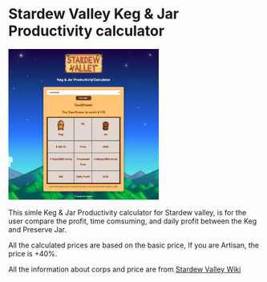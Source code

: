 # Stardew Valley Keg & Jar Productivity calculator
<img src="https://github.com/miya-w/StardewValley-productivity-calculator/blob/main/img/STV-calculator.png" width="300" height="300">

This simle Keg & Jar Productivity calculator for Stardew valley, is for the user compare the profit, time comsuming, and daily profit between the Keg and Preserve Jar.

All the calculated prices are based on the basic price, If you are Artisan, the price is +40%.

All the information about corps and price are from [Stardew Valley Wiki](https://www.stardewvalleywiki.com/Stardew_Valley_Wiki" ) 

